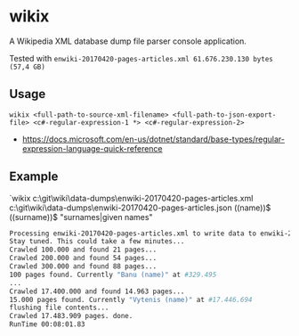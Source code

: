 # wikix

A Wikipedia XML database dump file parser console application.


Tested with `enwiki-20170420-pages-articles.xml 61.676.230.130 bytes (57,4 GB)`

## Usage

`wikix <full-path-to-source-xml-filename> <full-path-to-json-export-file> <c#-regular-expression-1 *> <c#-regular-expression-2>`  

* https://docs.microsoft.com/en-us/dotnet/standard/base-types/regular-expression-language-quick-reference

## Example

`wikix c:\\git\\wiki\\data-dumps\\enwiki-20170420-pages-articles.xml c:\\git\\wiki\\data-dumps\\enwiki-20170420-pages-articles.json (\(name\))$  (\(surname\))$ "surnames|given names"


```bash
Processing enwiki-20170420-pages-articles.xml to write data to enwiki-20170420-pages-articles.json
Stay tuned. This could take a few minutes...
Crawled 100.000 and found 21 pages...
Crawled 200.000 and found 54 pages...
Crawled 300.000 and found 88 pages...
100 pages found. Currently "Banu (name)" at #329.495
...
Crawled 17.400.000 and found 14.963 pages...
15.000 pages found. Currently "Vytenis (name)" at #17.446.694
flushing file contents...
Crawled 17.483.909 pages. done.
RunTime 00:08:01.83
```